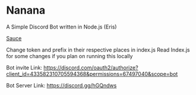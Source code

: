 # Nanana
A Simple Discord Bot written in Node.js (Eris)

[Sauce](https://nanana.fandom.com/wiki/Nanana_Ry%C5%ABgaj%C5%8D)

Change token and prefix in their respective places in index.js
Read Index.js for some changes if you plan on running this locally

Bot invite Link: https://discord.com/oauth2/authorize?client_id=433582310705594368&permissions=67497040&scope=bot

Bot Server Link: https://discord.gg/hGQndws
